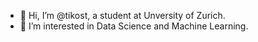 - 👋 Hi, I’m @tikost, a student at Unversity of Zurich.
- 👀 I’m interested in Data Science and Machine Learning.


<!---
tikost/tikost is a ✨ special ✨ repository because its `README.md` (this file) appears on your GitHub profile.
You can click the Preview link to take a look at your changes.
--->
